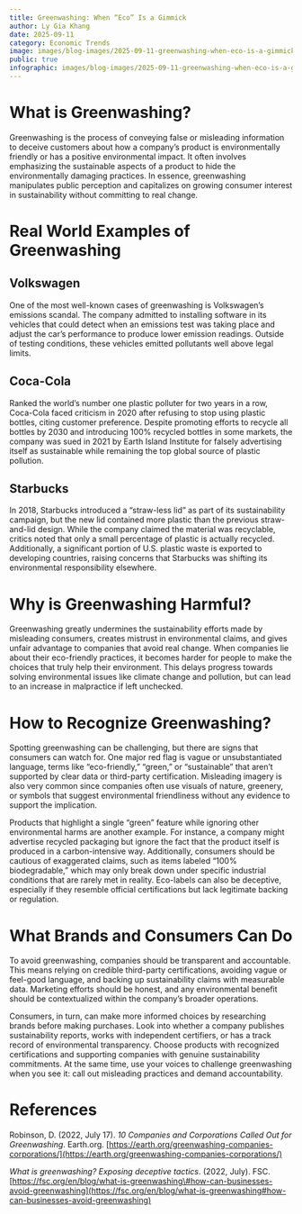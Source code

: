 ```yaml
---
title: Greenwashing: When “Eco” Is a Gimmick
author: Ly Gia Khang
date: 2025-09-11
category: Economic Trends
image: images/blog-images/2025-09-11-greenwashing-when-eco-is-a-gimmick/post-image.png
public: true
infographic: images/blog-images/2025-09-11-greenwashing-when-eco-is-a-gimmick/infographic.png
---
```


# What is Greenwashing?

Greenwashing is the process of conveying false or misleading information to deceive customers about how a company’s product is environmentally friendly or has a positive environmental impact. It often involves emphasizing the sustainable aspects of a product to hide the environmentally damaging practices. In essence, greenwashing manipulates public perception and capitalizes on growing consumer interest in sustainability without committing to real change.

# Real World Examples of Greenwashing

## Volkswagen

One of the most well-known cases of greenwashing is Volkswagen’s emissions scandal. The company admitted to installing software in its vehicles that could detect when an emissions test was taking place and adjust the car’s performance to produce lower emission readings. Outside of testing conditions, these vehicles emitted pollutants well above legal limits.

## Coca-Cola

Ranked the world’s number one plastic polluter for two years in a row, Coca-Cola faced criticism in 2020 after refusing to stop using plastic bottles, citing customer preference. Despite promoting efforts to recycle all bottles by 2030 and introducing 100% recycled bottles in some markets, the company was sued in 2021 by Earth Island Institute for falsely advertising itself as sustainable while remaining the top global source of plastic pollution.

## Starbucks

In 2018, Starbucks introduced a “straw-less lid” as part of its sustainability campaign, but the new lid contained more plastic than the previous straw-and-lid design. While the company claimed the material was recyclable, critics noted that only a small percentage of plastic is actually recycled. Additionally, a significant portion of U.S. plastic waste is exported to developing countries, raising concerns that Starbucks was shifting its environmental responsibility elsewhere.

# Why is Greenwashing Harmful?

Greenwashing greatly undermines the sustainability efforts made by misleading consumers, creates mistrust in environmental claims, and gives unfair advantage to companies that avoid real change. When companies lie about their eco-friendly practices, it becomes harder for people to make the choices that truly help their environment. This delays progress towards solving environmental issues like climate change and pollution, but can lead to an increase in malpractice if left unchecked.

# How to Recognize Greenwashing?

Spotting greenwashing can be challenging, but there are signs that consumers can watch for. One major red flag is vague or unsubstantiated language, terms like “eco-friendly,” “green,” or “sustainable” that aren’t supported by clear data or third-party certification. Misleading imagery is also very common since companies often use visuals of nature, greenery, or symbols that suggest environmental friendliness without any evidence to support the implication.

Products that highlight a single “green” feature while ignoring other environmental harms are another example. For instance, a company might advertise recycled packaging but ignore the fact that the product itself is produced in a carbon-intensive way. Additionally, consumers should be cautious of exaggerated claims, such as items labeled “100% biodegradable,” which may only break down under specific industrial conditions that are rarely met in reality. Eco-labels can also be deceptive, especially if they resemble official certifications but lack legitimate backing or regulation.

# What Brands and Consumers Can Do

To avoid greenwashing, companies should be transparent and accountable. This means relying on credible third-party certifications, avoiding vague or feel-good language, and backing up sustainability claims with measurable data. Marketing efforts should be honest, and any environmental benefit should be contextualized within the company’s broader operations.

Consumers, in turn, can make more informed choices by researching brands before making purchases. Look into whether a company publishes sustainability reports, works with independent certifiers, or has a track record of environmental transparency. Choose products with recognized certifications and supporting companies with genuine sustainability commitments. At the same time, use your voices to challenge greenwashing when you see it: call out misleading practices and demand accountability.

# References

Robinson, D. (2022, July 17). *10 Companies and Corporations Called Out for Greenwashing*. Earth.org. [https://earth.org/greenwashing-companies-corporations/](https://earth.org/greenwashing-companies-corporations/)  

*What is greenwashing? Exposing deceptive tactics*. (2022, July). FSC. [https://fsc.org/en/blog/what-is-greenwashing\#how-can-businesses-avoid-greenwashing](https://fsc.org/en/blog/what-is-greenwashing#how-can-businesses-avoid-greenwashing)
